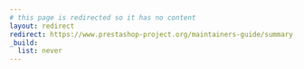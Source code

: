 ```yaml
---
# this page is redirected so it has no content
layout: redirect
redirect: https://www.prestashop-project.org/maintainers-guide/summary-github-lifecycle/
_build:
  list: never
---
```

